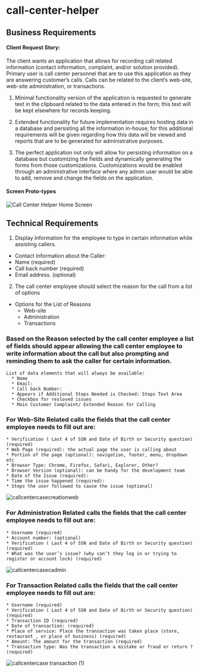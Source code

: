 # call-center-helper

##  Business Requirements

#### Client Request Story:

The client wants an application that allows for recording call related information (contact information, complaint, and/or solution provided). Primary user is call center personnel that are to use this application as they are answering customer’s calls. Calls can be related to the client’s web-site, web-site administration, or transactions. 

1. Minimal functionality version of the application is requested to generate text in the clipboard related to the data entered in the form; this text will be kept elsewhere for records keeping.

2. Extended functionality for future implementation requires hosting data in a database and persisting all the information in-house, for this additional requirements will be given regarding how this data will be viewed and reports that are to be generated for administrative purposes.

3. The perfect application not only will allow for persisting information on a database but customizing the fields and dynamically generating the forms from those customizations. Customizations would be enabled through an administrative interface where any admin user would be able to add, remove and change the fields on the application.

#### Screen Proto-types 

![Call Center Helper Home Screen](https://user-images.githubusercontent.com/58577471/122642818-54422100-d0da-11eb-8941-3a28e0122240.png)


 ## Technical Requirements

1. Display information for the employee to type in certain information while assisting callers.
  * Contact Information about the Caller:
  * Name (required)
  * Call back number (required)
  * Email address. (optional)
  
2. The call center employee should select the reason for the call from a list of options
  * Options for the List of Reasons
     * Web-site
     * Administration
     * Transactions


### Based on the Reason selected by the call center employee a list of fields should appear allowing the call center employee to write information about the call but also prompting and reminding them to ask the caller for certain information.

    List of data elements that will always be available:
      * Name
      * Email: 
      * Call back Number: 
      * Appears if Additional Steps Needed is Checked: Steps Text Area
      * Checkbox for resloved issues 
      * Main Customer Complaint/ Extended Reason for Calling
    
### For Web-Site Related calls the fields that the call center employee needs to fill out are:

    * Verification ( Last 4 of SSN and Date of Birth or Security question)  (required)
    * Web Page (required): the actual page the user is calling about
    * Portion of the page (optional): navigation, footer, menu, dropdown etc
    * Browser Type: Chrome, Firefox, Safari, Explorer, Other?
    * Browser Version (optional): can be handy for the development team
    * Date of the Issue (required):
    * Time the issue happened (required):
    * Steps the user followed to cause the issue (optional)
    
![callcentercasecreationweb](https://user-images.githubusercontent.com/58577471/122828288-7642cb80-d2b3-11eb-9bef-270092253996.png)



### For Administration Related calls the fields that the call center employee needs to fill out are:

    * Username (required)
    * Account number: (optional)
    * Verification ( Last 4 of SSN and Date of Birth or Security question)  (required)
    * What was the user’s issue? (why can’t they log in or trying to register or account lock) (required)

![callcentercasecadmin](https://user-images.githubusercontent.com/58577471/122828849-2fa1a100-d2b4-11eb-89c6-a471d8e01b0b.png)


### For Transaction Related calls the fields that the call center employee needs to fill out are:

    * Username (required)
    * Verification ( Last 4 of SSN and Date of Birth or Security question)  (required)
    * Transaction ID (required)
    * Date of transaction: (required)
    * Place of service: Place the transaction was taken place (store, restaurant , or place of business) (required)
    * Amount: The amount for the transaction (required)
    * Transaction type: Was the transaction a mistake or fraud or return ? (required)

![callcentercase transaction (1)](https://user-images.githubusercontent.com/58577471/122643810-eac51100-d0df-11eb-898e-40d2ad4f3004.png)



